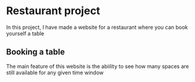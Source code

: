 # Restaurant project

In this project, I have made a website for a restaurant where you can book yourself a table

## Booking a table
The main feature of this website is the abiility to see how many spaces are still available for any given time window